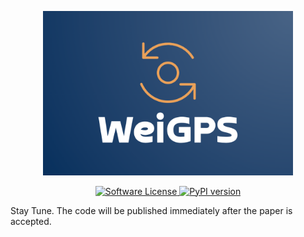 <p align="center">
  <a href="https://github.com/Weitheskmt/WeiGPS" target="_blank" >
    <img alt="Python Gas-phase Polariton Simulation" src="src/Logo.png" width="400" />
  </a>
</p>
<p align="center">
    <a href="https://github.com/Weitheskmt/WeiGPS/LICENSE" target="_blank">
        <img alt="Software License" src="https://img.shields.io/badge/license-MIT-brightgreen.svg?style=for-the-badge">
    </a>
    <a href="https://pypi.org/project/weigps/"  target="_blank">
        <img alt="PyPI version" src="https://img.shields.io/pypi/v/weidmd?style=for-the-badge">
    </a>
</p>


Stay Tune.
The code will be published immediately after the paper is accepted.
